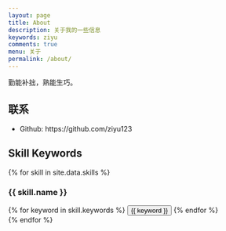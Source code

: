 ```yaml
---
layout: page
title: About
description: 关于我的一些信息
keywords: ziyu
comments: true
menu: 关于
permalink: /about/
---
```


勤能补拙，熟能生巧。

## 联系

<ul>
<li>
Github: https://github.com/ziyu123
</li>
</ul>

## Skill Keywords

{% for skill in site.data.skills %}
### {{ skill.name }}
<div class="btn-inline">
{% for keyword in skill.keywords %}
<button class="btn btn-outline" type="button">{{ keyword }}</button>
{% endfor %}
</div>
{% endfor %}
